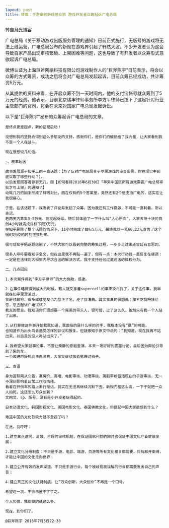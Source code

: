 ```yaml
---
layout: post
title: 转载：手游审核新规惹众怒 游戏开发者众筹起诉广电总局
---
```


转自[月光博客](http://www.williamlong.info/archives/4660.html)

广电总局《关于移动游戏出版服务管理的通知》日前正式施行，无版号的游戏将无法上线运营，广电总局公布的新规在游戏界引起了轩然大波，不少开发者认为这会导致自家产品出现审核繁琐、上架困难等问题，这也导致了有开发者以众筹形式意欲起诉广电总局。

微博认证为上海巨斧网络科技有限公司游戏制作人的“巨斧陈宇”日前表示，将会以众筹的方式筹资，成功之后将会对广电总局发起起诉，目前众筹已经成功，共计筹资5万元。

从其提供的资料来看，在开启众筹不到一天时间内，他的支付宝帐号就众筹到了5万元的经费，他表示，目前北京瑞丰律师事务所李方平律师已揽下了这起针对行业主管部门的官司，将会在未来对国家广电总局发起诉讼。

以下是“巨斧陈宇”发布的众筹起诉广电总局的文章。

<!--more-->

	是终点更是起点，新的征程启动！

	没想到我的坚持会得到这么多朋友的支持，感谢你们，是你们的鼓励给了我力量，让大家看到我不是一个人在战斗。

	现在很想说几句话。

	—、故事起因

	故事发展源于知乎上的一篇话题：【为了反对广电总局关于苹果游戏的审査条例，你在现实中到底采取了哪些行动？】，
	以后发现回答者寥寥无几，跟【如何看待2016年6月30日「苹果中国区所有游戏需要广电总局审批才可上架」的通知？】
	动辄几万的回复形成了鲜明对比，而在仅有的5个答案里，竟然还有2个是支持广电的，这实在让我很痛心。

	于是，在该话题下，我发表了评论并发起了众筹。因为我还有工作要做，不可能一直耗着，所以承诺，
	若两天内筹集3-5万元，则发起诉讼。随后就体验了一下什么叫“人心所向”，大家五块十块的竟然4小时就完成目标下限3万元，
	在知乎删除了整个话题的情况下，11小时完成了目标5万元，最终我以一笔66.22元宣告了这个很6又很2的时刻正式到来。

	很可惜知乎把话题给删了，不然大家可以看到完整的筹集过程，一步步走过来还留廷有意思的。

	很多人呼吁要看知乎全文，但在这里我不再贴一遍了，但有一点：本次行动我一直反复在强调：
	一定是在法律的大框架内寻求合法的解决方式，我不支持任何过激违法的维权行为。

	二、几点回应

	1.本次案件得到“李方平律师”的大力协助，感谢。

	2.在事件略微得到放大的时候，有人就又拿着supercell的事来攻击我了，关于这件事，我早就在知乎里澄清过，
	我是纯躺枪，很多媒体朋友也为我正了名，还了我清白。其实我真的很想说：那不然我把钱给您，您去起诉广电试试？
	我真的愿意。我知道你们很想要一个完美的带头人，很可惜，过了这么久，依然只有我一个人站了出来。

	3.从打算做这件事开始我就知道，我面临的是什么样的对手，我根本没有“嬴”的可能，
	也知道作为出头鸟会適受怎样的非议和报复。但就像知乎原文中说的：“我知道，现在我再不站出来，以后真的没人再站出来了。”

	4.我希望大家就事论事，不要让柴静的悲剧重演。本来一场好好的雾霾讨论，最后因为舆论引导到了柴的车，
	一个改进的好机会白白浪费，大家又继续吸着雾霾过日子。

	三、寄语

	身为互联网从业者，高房价、高墙、电影审核、动漫审核、美剧审核包括现在的手游审核，无一不深刻影响着曰常工作与情绪，
	看着在开倒车的路上渐行渐远，我实在无法再继续沉默下去。新规门槛这么高，一下子就把一众人拍死，这还怎么万众创新？
	文网文、sp、版号，没有是小开发者玩得起的。

	日本动漫文化、韩国影视文化、美国电影文化、泰国佛教文化，但提起中国大家能想到什么？

	难道中国的文化软实力就不重视了吗？

	在此，我呼吁：

	1.建立真正透明、高效、合理的审核机制，在保证国家利益的同时也保证中国文化产业健康发展；

	2.建立文化分级制度：不只是手游，电影、端游、页游等所有文化相关都需要，只有解开束缚，才能让中国的文化走向世界；

	3.建立公开有效的发声渠道，不只是手游行业，每个被歧视被误解的行业都需要发出自己的声音；

	4.建立真正的文化扶持制度，让“万众创新，大众创业”不再是一个口号。

	希望这一次，不会再是不了了之。

	个人势微，我能做的就这么多，

	现在，到你们了。

	@巨斧陈宇 2016年7月5日22:30
